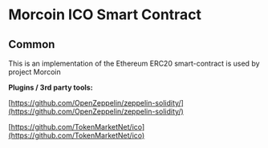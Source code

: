 # Morcoin ICO Smart Contract

## Common

This is an implementation of the Ethereum ERC20 smart-contract is used by project Morcoin

<b>Plugins / 3rd party tools:</b>

[https://github.com/OpenZeppelin/zeppelin-solidity/](https://github.com/OpenZeppelin/zeppelin-solidity/)

[https://github.com/TokenMarketNet/ico](https://github.com/TokenMarketNet/ico)